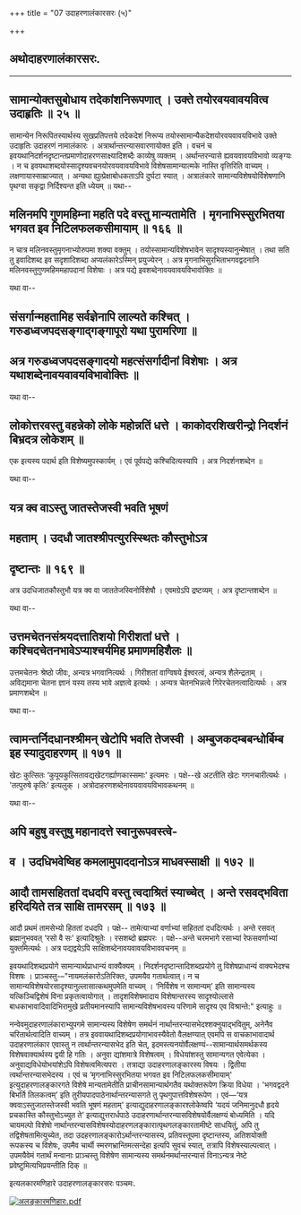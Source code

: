 +++
title = "07 उदाहरणालंकारसरः (५)"

+++


## अथोदाहरणालंकारसरः.

------------------------------------------------------------------------

## 

## 

## सामान्योक्तसुबोधाय तदेकांशनिरूपणात् । उक्ते तयोरवयवावयवित्व उदाहृतिः ॥ २५ ॥ 

सामान्येन निरूपितस्यार्थस्य सुखप्रतिपत्तये तदेकदेशं निरूप्य
तयोस्सामान्यैकदेशयोरवयवावयविभावे उक्ते उदाहृतिः उदाहरणं नामालंकारः ।
अत्रार्थान्तरन्यासवारणायोक्त इति । वचनं च
इवयथानिदर्शनदृष्टान्तप्रमाणोदाहरणसाक्ष्यादिशब्दैः काव्येषु व्यक्तम् ।
अर्थान्तरन्यासे ह्यवयवावयविभावो व्यङ्ग्यः । न च
इवयथाशब्दयोस्सादृश्यवचनयोरवयवावयविभावे विशेषसामान्यात्मके नास्ति
वृत्तिरिति वाच्यम् । लक्षणायास्साम्राज्यात् । अन्यथा
ह्युत्प्रेक्षाबोधकताऽपि दुर्घटा स्यात् । अत्रालंकारे
सामान्यविशेषयोर्विशेषणानि पृथग्वा सकृद्वा निर्दिश्यन्त इति ध्येयम् ॥
यथा--



## मलिनमपि गुणमहिम्ना महति पदे वस्तु मान्यतामेति । मृगनाभिस्सुरभितया भगवत इव निटिलफलकसीमायाम् ॥ १६६ ॥

न चात्र मलिनवस्तुमृगनाभ्योरुपमा शक्या वक्तुम् । तयोस्सामान्यविशेषभावेन
सादृश्यस्यानुन्मेषात् । तथा सति तु इवादिशब्द इव सदृशादिशब्दा
अप्यलंकारेऽस्मिन् प्रयुज्येरन् । अत्र मृगनाभिसुरभिताभगवद्वदनानि
मलिनवस्तुगुणमहिममहापदानां विशेषाः । अत्र पद्ये
इवशब्देनावयवावयविभावोक्तिः ॥

यथा वा--



## संसर्गान्महतामिह सर्वज्ञेनापि लाल्यते कश्चित् । गरुडध्वजपदसङ्गाद्गङ्गापूरो यथा पुरामरिणा ॥

## अत्र गरुडध्वजपदसङ्गादयो महत्संसर्गादीनां विशेषाः । अत्र यथाशब्देनावयवावयविभावोक्तिः ॥

यथा वा--



## लोकोत्तरवस्तु वहन्नेको लोके महोन्नतिं धत्ते । काकोदरशिखरीन्द्रो निदर्शनं बिभ्रदत्र लोकेशम् ॥

एक इत्यस्य पदार्थ इति विशेष्यमुपस्कार्यम् । एवं पूर्वपद्ये
कश्चिदित्यस्यापि । अत्र निदर्शनशब्देन ॥

यथा वा--



## यत्र क्व वाऽस्तु जातस्तेजस्वी भवति भूषणं

## महताम् । उदधौ जातश्श्रीपत्युरस्स्थितः कौस्तुभोऽत्र

## **दृष्टान्तः ॥ १६९ ॥**

अत्र उदधिजातकौस्तुभौ यत्र क्व वा जाततेजस्विनोर्विशेषौ । एवमग्रेऽपि
द्रष्टव्यम् । अत्र दृष्टान्तशब्देन ॥

यथा वा--



## उत्तमचेतनसंश्रयदत्तातिशयो गिरीशतां धत्ते । कश्चिदचेतनभावेऽप्याश्चर्यमिह प्रमाणमहिशैलः ॥

उत्तमचेतनः श्रेष्ठो जीवः, अन्यत्र भगवानित्यर्थः । गिरीशतां वाग्विषये
ईश्वरत्वं, अन्यत्र शैलेन्द्रताम् । अविद्यमाना चेतना ज्ञानं यस्य तस्य
भावे अज्ञत्वे इत्यर्थः । अन्यत्र चेतनभिन्नत्वे गिरेरचेतनत्वादित्यर्थः ।
अत्र प्रमाणशब्देन ॥

यथा वा--



## त्वामन्तर्निदधानश्श्रीमन् खेटोपि भवति तेजस्वी । अम्बुजकदम्बबन्धोर्बिम्ब इह स्यादुदाहरणम् ॥ १७१ ॥

खेटः कुत्सितः ‘कुपूयकुत्सितावद्यखेटगर्ह्याणकास्समाः' इत्यमरः ।
पक्षे--खे अटतीति खेटः गगनचारीत्यर्थः । 'तत्पुरुषे कृतिः’ इत्यलुक् ।
अत्रोदाहरणशब्देनावयवावयविभावकथनम् ॥

यथा वा--



## अपि बहुषु वस्तुषु महानादत्ते स्वानुरूपवस्त्वे-

## व । उदधिभवेष्विह कमलामुपाददानोऽत्र माधवस्साक्षी ॥ १७२ ॥



## आदौ तामसहिततां दधदपि वस्तु त्वदाश्रितं स्याच्चेत् । अन्ते रसवद्भविता हरिदयिते तत्र साक्षि तामरसम् ॥ १७३ ॥

आदौ प्रथमं तामसेभ्यो हिततां दधदपि । पक्षे-- तामेत्याभ्यां वर्णाभ्यां
सहिततां दधदित्यर्थः । अन्ते रसवत् ब्रह्मानुभववत् ‘रसो वै सः'
इत्यादिश्रुतेः । रसशब्दो ब्रह्मपरः । पक्षे--अन्ते चरमभागे रसाभ्यां
रेफसवर्णाभ्यां युक्तमित्यर्थः । अत्र पद्यद्वयेऽपि
साक्षिशब्देनावयवावयविभाववचनम् ॥

इवयथादिशब्दप्रयोगे सामान्यार्थप्राधान्यं वाक्यैक्यम् ।
निदर्शनदृष्टान्तादिशब्दप्रयोगे तु विशेषप्राधान्यं वाक्यभेदश्च विशषः ।
प्राञ्चस्तु-–"नायमलंकारोऽतिरिक्तः, उपमयैव गतार्थत्वात्। न च
सामान्यविशेषयोरसादृश्यानुल्लासात्कथमुपमेति वाच्यम् । ‘निर्विशेष न
सामान्यम्’ इति सामान्यस्य यत्किञ्चिद्विशेषं विना प्रकृतत्वायोगात् ।
तादृशविशेषमादाय विशेषान्तरस्य सादृश्योल्लासे बाधकाभावादिवादिभिरामुखे
प्रतीयमानस्यापि सामान्यविशेषभावस्य परिणामे सादृश्य एव विश्रान्ते:"
इत्याहुः ॥

नन्वेवमुदाहरणालंकाराभ्युपगमे सामान्यस्य विशेषेण समर्थनं
नार्थान्तरन्यासभेदश्शक्नुयाद्भवितुम्, अनेनैव चरितार्थत्वादिति वाच्यम् ।
तत्र इववायथादिशब्दप्रयोगाभावस्यैवेतो वैलक्षण्यात् एवमपि स वाचकाभावादार्थ
उदाहरणालंकार एवास्तु न त्वर्थान्तरन्यासभेद इति चेत्,
इदमस्त्यनयोर्वैलक्षण्यं--सामान्यार्थसमर्थकस्य विशेषवाक्यार्थस्य द्वयी हि
गतिः । अनुवा द्यांशमात्रे विशेषत्वम् । विधेयांशस्तु सामान्यगत एवेत्येका
। अनुवाद्यविधेयोभयांशेऽपि विशेषत्वमित्यपरा । तत्राद्या उदाहरणालङ्कारस्य
विषयः । द्वितीया त्वर्थान्तरन्यासभेदस्य । एवं च ‘मृगनाभिस्सुरभितया भगवत
इव निटिलफलकसीमायाम्' इत्युदाहरणालङ्कारगते विशेषे मान्यतामेतीति
प्राचीनसामान्यार्थगतैव यथोक्तरूपेण क्रिया विधेया । 'भगवद्वदने बिभर्ति
तिलकत्वम्’ इति तुरीयपादपाठेनार्थान्तरन्यासगते तु पृथगुपात्तविशेषरूपेण ।
एवं—‘यत्र क्ववाऽस्तुजातस्तेजस्वी भवति भूषणं महताम्'
इत्याद्युदाहरणालङ्कारश्लोकेष्वपि ‘यदयं जनिमानुदधौ हृदये प्रचकास्ति
कौस्तुभोऽच्युत ते’ इत्याद्युत्तरार्धपाठे
उदाहरणार्थान्तरन्यासविशेषयोर्वैलक्षण्यं बोध्यमिति । यदि चायमल्पो विशेषो
नार्थान्तरन्यासविशेषस्योदाहरणलङ्कारात्पृथगलङ्कारतामीष्टे साधयितुं, अपि
तु तद्विशेषतामित्युच्येत, तदा उदहरणालङ्कारोऽर्थान्तरन्यासस्य,
प्रतिवस्तूपमा दृष्टान्तस्य, अतिशयोक्ती रूपकस्य च विशेषः, उपमैव चार्थी
स्मरणभ्रान्तिमत्सन्देहा इत्यपि सुवचं स्यात्, तत्रापि विशेषस्याल्पत्वात्
। उपमयैवेमं गतार्थं मन्वानाः प्राञ्चस्तु विशेषेण सामान्यस्य
समर्थनमर्थान्तरन्यासं विनाऽन्यत्र नेष्टे प्रवेष्टुमित्यभिप्रयन्तीति दिक्
॥

इत्यलकारमणिहारे उदाहरणालङ्कारसरः पञ्चमः.

[![अलङ्कारमणिहारः.pdf](//upload.wikimedia.org/wikisource/sa/thumb/3/3b/%E0%A4%85%E0%A4%B2%E0%A4%99%E0%A5%8D%E0%A4%95%E0%A4%BE%E0%A4%B0%E0%A4%AE%E0%A4%A3%E0%A4%BF%E0%A4%B9%E0%A4%BE%E0%A4%B0%E0%A4%83.pdf/page104-405px-%E0%A4%85%E0%A4%B2%E0%A4%99%E0%A5%8D%E0%A4%95%E0%A4%BE%E0%A4%B0%E0%A4%AE%E0%A4%A3%E0%A4%BF%E0%A4%B9%E0%A4%BE%E0%A4%B0%E0%A4%83.pdf.jpg)](/w/index.php?title=%E0%A4%B8%E0%A4%9E%E0%A5%8D%E0%A4%9A%E0%A4%BF%E0%A4%95%E0%A4%BE:%E0%A4%85%E0%A4%B2%E0%A4%99%E0%A5%8D%E0%A4%95%E0%A4%BE%E0%A4%B0%E0%A4%AE%E0%A4%A3%E0%A4%BF%E0%A4%B9%E0%A4%BE%E0%A4%B0%E0%A4%83.pdf&page=104)

